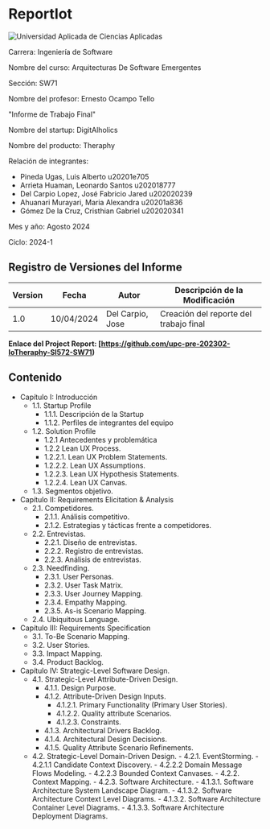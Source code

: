 # ReportIot
  ![Universidad Aplicada de Ciencias Aplicadas](https://static.wikia.nocookie.net/logopedia/images/2/2d/UPC-Logo-Actual.png/revision/latest/scale-to-width-down/384?cb=20230305155749&path-prefix=es)

Carrera: 
Ingeniería de Software

Nombre del curso: 
Arquitecturas De Software Emergentes

Sección: 
SW71

Nombre del profesor: 
Ernesto Ocampo Tello

"Informe de Trabajo Final"
						 
Nombre del startup: 
DigitAlholics

Nombre del producto: 
Theraphy

Relación de integrantes:

 - Pineda Ugas, Luis Alberto   u20201e705
 - Arrieta Huaman, Leonardo Santos   u202018777
 - Del Carpio Lopez, José Fabricio Jared   u202020239
 - Ahuanari Murayari, Maria Alexandra   u20201a836
 - Gómez De la Cruz, Cristhian Gabriel   u202020341

Mes y año: 
Agosto 2024
						   
Ciclo: 
2024-1

## Registro de Versiones del Informe

| Version | Fecha| Autor | Descripción de la Modificación |
|-----------|-----------|-----------|-----------|
| 1.0 | 10/04/2024 | Del Carpio, Jose| Creación del reporte del trabajo final  |

**Enlace del Project Report: [https://github.com/upc-pre-202302-IoTheraphy-SI572-SW71)**
## Contenido
- Capítulo I: Introducción 
	- 1.1. Startup Profile
		- 1.1.1. Descripción de la Startup 
		- 1.1.2. Perfiles de integrantes del equipo 
	- 1.2. Solution Profile 
		- 1.2.1 Antecedentes y problemática 
		- 1.2.2 Lean UX Process. 
		- 1.2.2.1. Lean UX Problem Statements. 
		- 1.2.2.2. Lean UX Assumptions. 
		- 1.2.2.3. Lean UX Hypothesis Statements. 
		- 1.2.2.4. Lean UX Canvas. 
	- 1.3. Segmentos objetivo. 
- Capítulo II: Requirements Elicitation & Analysis 
	- 2.1. Competidores. 
		- 2.1.1. Análisis competitivo. 
		- 2.1.2. Estrategias y tácticas frente a competidores. 
	- 2.2. Entrevistas. 
		- 2.2.1. Diseño de entrevistas. 
		- 2.2.2. Registro de entrevistas. 
		- 2.2.3. Análisis de entrevistas. 
	- 2.3. Needfinding. 
		- 2.3.1. User Personas. 
		- 2.3.2. User Task Matrix. 
		- 2.3.3. User Journey Mapping. 
		- 2.3.4. Empathy Mapping. 
		- 2.3.5. As-is Scenario Mapping.
  - 2.4. Ubiquitous Language.
- Capítulo III: Requirements Specification 
	 - 3.1. To-Be Scenario Mapping. 
	 - 3.2. User Stories. 
	 - 3.3. Impact Mapping. 
	 - 3.4. Product Backlog.
- Capítulo IV: Strategic-Level Software Design.
   - 4.1. Strategic-Level Attribute-Driven Design. 
     - 4.1.1. Design Purpose. 
     - 4.1.2. Attribute-Driven Design Inputs.
       - 4.1.2.1. Primary Functionality (Primary User Stories). 
       - 4.1.2.2. Quality attribute Scenarios. 
       - 4.1.2.3. Constraints. 
     - 4.1.3. Architectural Drivers Backlog. 
     - 4.1.4. Architectural Design Decisions.
     - 4.1.5. Quality Attribute Scenario Refinements.
  - 4.2. Strategic-Level Domain-Driven Design. 
		- 4.2.1. EventStorming. 
			- 4.2.1.1 Candidate Context Discovery. 
			- 4.2.2.2 Domain Message Flows Modeling. 
			- 4.2.2.3 Bounded Context Canvases. 
		- 4.2.2. Context Mapping. 
		- 4.2.3. Software Architecture. 
			- 4.1.3.1. Software Architecture System Landscape Diagram. 
			- 4.1.3.2. Software Architecture Context Level Diagrams. 
			- 4.1.3.2. Software Architecture Container Level Diagrams.
			- 4.1.3.3. Software Architecture Deployment Diagrams. 
 
